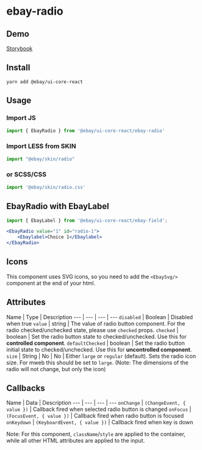 # ebay-radio

## Demo
[Storybook](https://opensource.ebay.com/ebayui-core-react/main/?path=/story/ebay-radio--default-radio-button)

## Install
```
yarn add @ebay/ui-core-react
```

## Usage

### Import JS
```jsx harmony
import { EbayRadio } from '@ebay/ui-core-react/ebay-radio'
```

### Import LESS from SKIN
```jsx harmony
import "@ebay/skin/radio"
```

### or SCSS/CSS
```jsx harmony
import '@ebay/skin/radio.css'
```

## EbayRadio with EbayLabel
```jsx harmony
import { EbayLabel } from '@ebay/ui-core-react/ebay-field';

<EbayRadio value="1" id="radio-1">
    <Ebaylabel>Choice 1</Ebaylabel>
</EbayRadio>
```

## Icons
This component uses SVG icons, so you need to add the `<EbaySvg/>` component at the end of your html.

## Attributes

Name | Type | Description
--- | --- | --- | ---
`disabled` | Boolean | Disabled when true
`value` | string | The value of radio button component. For the radio checked/unchecked state, please use `checked` props.
`checked` | boolean | Set the radio button state to checked/unchecked. Use this for **controlled component**.
`defaultChecked` | boolean | Set the radio button initial state to checked/unchecked. Use this for **uncontrolled component**.
`size` | String | No | No | Either `large` or `regular` (default). Sets the radio icon size. For mweb this should be set to `large`. (Note: The dimensions of the radio will not change, but only the icon)

## Callbacks
Name | Data | Description
--- | --- | --- | ---
`onChange` | `(ChangeEvent, { value })` | Callback fired when selected radio button is changed
`onFocus` | `(FocusEvent, { value })` | Callback fired when radio button is focused
`onKeydown` | `(KeyboardEvent, { value })` | Callback fired when key is down

Note: For this component, `className`/`style` are applied to the container, while all other HTML attributes are applied to the input.
